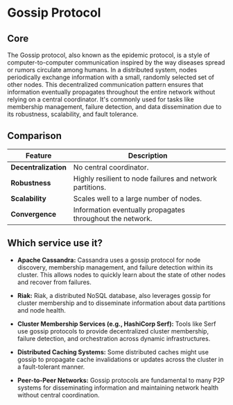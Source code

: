 # Gossip Protocol

## Core

The Gossip protocol, also known as the epidemic protocol, is a style of computer-to-computer communication inspired by the way diseases spread or rumors circulate among humans. In a distributed system, nodes periodically exchange information with a small, randomly selected set of other nodes. This decentralized communication pattern ensures that information eventually propagates throughout the entire network without relying on a central coordinator. It's commonly used for tasks like membership management, failure detection, and data dissemination due to its robustness, scalability, and fault tolerance.

## Comparison

| Feature | Description |
|---|---|
| **Decentralization** | No central coordinator. |
| **Robustness** | Highly resilient to node failures and network partitions. |
| **Scalability** | Scales well to a large number of nodes. |
| **Convergence** | Information eventually propagates throughout the network. |

## Which service use it?



-   **Apache Cassandra:** Cassandra uses a gossip protocol for node discovery, membership management, and failure detection within its cluster. This allows nodes to quickly learn about the state of other nodes and recover from failures.

-   **Riak:** Riak, a distributed NoSQL database, also leverages gossip for cluster membership and to disseminate information about data partitions and node health.

-   **Cluster Membership Services (e.g., HashiCorp Serf):** Tools like Serf use gossip protocols to provide decentralized cluster membership, failure detection, and orchestration across dynamic infrastructures.

-   **Distributed Caching Systems:** Some distributed caches might use gossip to propagate cache invalidations or updates across the cluster in a fault-tolerant manner.

-   **Peer-to-Peer Networks:** Gossip protocols are fundamental to many P2P systems for disseminating information and maintaining network health without central coordination.
